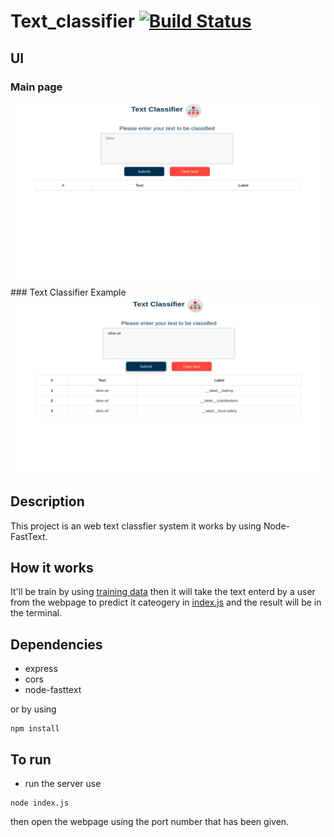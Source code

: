 # Text_classifier [![Build Status](https://app.travis-ci.com/shoqkhalidd/Text_classifier.svg?branch=main)](https://app.travis-ci.com/shoqkhalidd/Text_classifier)

## UI
### Main page
<img src="UI.png">
### Text Classifier Example
<img src="textClassifierExample.png">

## Description

This project is an web text classfier system it works by using Node-FastText.


## How it works
It'll be train by using [training data](train.txt) then it will take the text enterd by a user from the webpage to predict it cateogery in [index.js](index.js) 
and the result will be in the terminal.



## Dependencies 

- express
- cors
- node-fasttext

or by using 
```
npm install
```
## To run 
- run the server 
use 
```
node index.js
```
then open the webpage using the port number that has been given.
